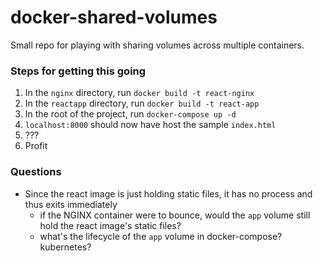 # docker-shared-volumes

Small repo for playing with sharing volumes across multiple containers.

### Steps for getting this going
1. In the `nginx` directory, run `docker build -t react-nginx`
2. In the `reactapp` directory, run `docker build -t react-app`
3. In the root of the project, run `docker-compose up -d`
4. `localhost:8000` should now have host the sample `index.html`
5. ???
6. Profit

### Questions
- Since the react image is just holding static files, it has no process and thus exits immediately
  - if the NGINX container were to bounce, would the `app` volume still hold the react image's static files?
  - what's the lifecycle of the `app` volume in docker-compose? kubernetes?
